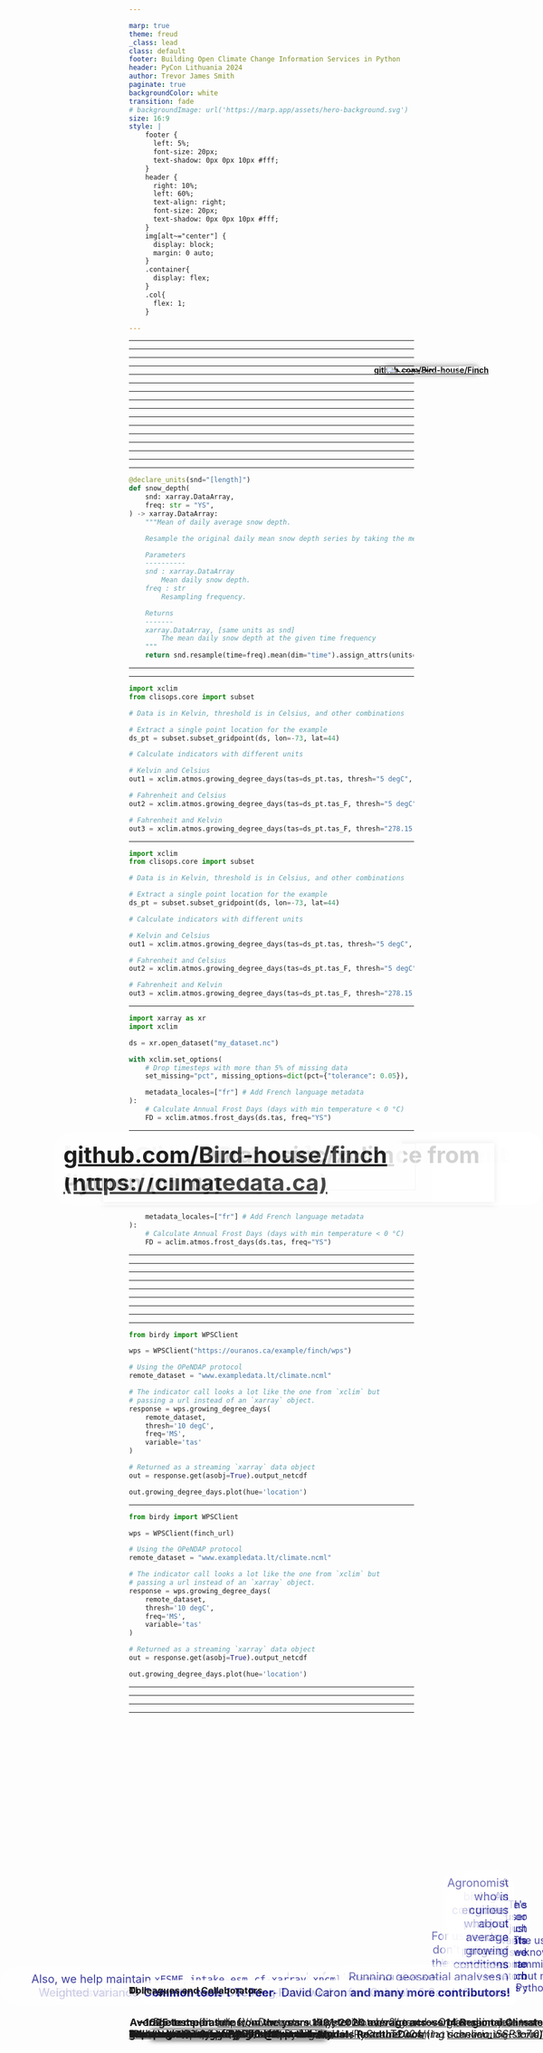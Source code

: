 ```yaml
---

marp: true
theme: freud
_class: lead
class: default
footer: Building Open Climate Change Information Services in Python
header: PyCon Lithuania 2024
author: Trevor James Smith
paginate: true
backgroundColor: white
transition: fade
# backgroundImage: url('https://marp.app/assets/hero-background.svg')
size: 16:9
style: |
    footer {
      left: 5%;
      font-size: 20px;
      text-shadow: 0px 0px 10px #fff;
    }
    header {
      right: 10%;
      left: 60%;
      text-align: right;
      font-size: 20px;
      text-shadow: 0px 0px 10px #fff;
    }
    img[alt~="center"] {
      display: block;
      margin: 0 auto;
    }
    .container{
      display: flex;
    }
    .col{
      flex: 1;
    }

---
```


<style scoped>
  h1 {
    background-color: white;
    border-radius: 30px;
    font-size: 40px;
    left: 5%; 
    opacity: 90%;
    padding: 13px;
    position: absolute;
    right: auto;
  }
  li {
    background-color: white;
    border-radius: 30px;
    bottom: 10%;
    color: navy;
    font-size: 27px;
    list-style-type: none;
    opacity: 75%;
    padding: 10px;
    position: absolute;
    right: 5%;
    text-align: right;
  }
  header {
    background: 
      linear-gradient(#FFB81C, #FFB81C) top,
      linear-gradient(#046A38, #046A38) center,
      linear-gradient(#BE3A34, #BE3A34) bottom;
    background-size: 100% 33.33%;
    background-repeat: no-repeat;
    color: white;
    font-size: 30px;
    font-weight: bold;
    left: 35%;
    margin: auto;
    right: 35%;
    text-align: center;
  }
  footer{
    background: lightblue;
    color: black;
    font-size: 24px;
    left: 3%;
  }
  img[alt~="top-right"] {
    background-color: transparent;
    position: absolute;
    right: 3%;
    top: 3%;
    width: 225px;
  }
</style>

<!-- _footer: "" -->
<!-- _paginate: false -->

# Building Open Climate Change Information Services in Python

<!-- Thanks so much to PyCon Lithuania and the organizers for this fantastic conference so far. Today, I’m talking about how we've been using Python to build our open source offerings to better equip researchers interested in climate science. -->

![bg width:100% height:100%](img/canada-climate-map.png)
![img top-right](img/logo-ouranos-vertical-couleur.svg)

- **Trevor James Smith**
**PyCon Lithuania**
**April 4th, 2024**
**Vilnius, Lithuania**

---

<style scoped>
    li {font-size: 30px;}
</style>

<!-- _footer: "Photo: Extratropropical Cyclone over Hudson Bay, Canada, August 2016. Credit: NASA Earth Observatory." -->

![bg left](img/extratropical-cyclone-august-2016.jpg)

### Presentation Outline

<!--
This presentation is going to start by providing some context on climate adaptation information services, what my company has built with xclim and how we're actively making these kinds of analyses more accessible worldwide.
-->

- Who am I? / What is Ouranos?
- What's our context?
- Climate Services?
- `xclim`: climate operations
- `finch`: `xclim` as a Service
- Climate WPS Frontends
- Open Source Climate Services
- Acknowledgements

---

<style scoped>
  p {font-size: 30px;}
</style>

<!-- _footer: "" -->

<!-- So who am I? I'm a research software developer from Montréal, Québec. My background is in environmental science, specifically GIS and agroclimate modelling. I only really started picking up dev work on the job. I'm also learning Japanese for fun. -->

![bg absolute left:40% 85%](img/profile.jpg)

# Who am I?

**Trevor James Smith**

![height:35](img/github.png) [**github.com/Zeitsperre**](https://github.com/Zeitsperre)
![height:35](img/mastodon-logo.png) [**Zeit@techhub.social**](https://techhub.social/@zeit)

- Research software developer/packager/maintainer from Montréal, Québec, Canada 🇨🇦
- Studied climate change impacts on wine viticulture 🍇 in Southern Québec 
- Making stuff with Python 🐍 for ~6.5 years
- Užupio Respublikos 🖐️ pilietis
  (nuo 2024 m.)

---

<style scoped>
  p {
    font-size: 18px;
    text-align: right;
  }
</style>

<!-- _header: "" -->
<!-- _footer: "" -->

<!-- My employer, Ouranos, is a not-for-profit based on Montréeal that works with the Canadian and Quebec governments on climate change adaptation. We were created in response to an extreme storm event that had 1.5 Million people without power for weeks and caused around 5.5 Billion dollars in damage. Our role is to connect government, industry, and academia with many types of climate information so that events like those are less impactful. For the past 8 years or so, we've been moving into software and research platform development. The core development team is small, but we do a lot of collaboration. -->

![bg vertical right:50% 95%](img/ouranos-website.png)
![bg 85%](img/ice-storm.jpg)

# What is [Ouranos](https://www.ouranos.ca/en)? 🌀

* Non-profit research consortium established in 2003 in Montréal, Québec, Canada
  * Created in response to the [January 1998 North American Ice Storm](https://en.wikipedia.org/wiki/January_1998_North_American_ice_storm) 🌨️
* Climate Change Adaptation Planning
* Climate Model Data Producer/Provider
* **Climate Information Services**

Photo credit: https://www.communitystories.ca/v2/grand-verglas-saint-jean-sur-richelieu_ice-storm/

---

<!-- _header: "" -->
<!-- _footer: "" -->

<!-- Before we get to the Python, it would be good to talk about the climate context. The fact that human-induced Climate Change is occurring is established fact. The temperature change alone has the potential to really impact a lot of things we depend on. Extreme global weather patterns are just one such side effect. -->

![bg vertical left:55% width:90% height:95%](img/hockey-stick.png)
![bg width:90% Surface air temperature anomaly for February 2024 using ERA5 Reanalysis - Courtesy of C3S/ECMWF](img/ecmwf-sat-anomaly-feb-2024.png)

# <!-- fit --> What's the **climate** situation?

<!-- *"Since systematic scientific assessments began in the 1970s, the influence of human activities on the warming of the climate system has evolved from theory to established fact"*

\- IPCC Sixth Assessment Report Technical Summary (IPCC AR6-TS) -->

- Climate Change is having major impacts on Earth's environmental systems
- IPCC: **Global average temperature has increased > +1.1 °C since 1850s**.
  - **> +1.5 °C is considered to be beyond a safe limit**

---

<style scoped>
  footer {
    position: absolute;
    bottom: 3%;
    font-size: 15px;
  }
</style>

<!-- Since we only have one Earth to run experiments on, climate models are one tool to give us physically consistent estimates on what the future _could_ look like. Unfortunately, this means we need more and more storage and computation resources to test more hypotheses. At some point it becomes completely unmanageable and really challenging to determine what we want or even use climate data, so we need intermediaries to help. This field is what we call Climate Services. -->

![bg right:45% 88%](img/overpeck-et-al-2011.png)

# <!-- fit --> What's the **climate data** situation?

**Climate science is a "Big Data" problem**
  * New climate models being developed every year
  * More climate simulations being produced every day
  * Higher resolution input and output datasets (gridded data)
  * Specialised analyses and more personalized user needs

<!-- "Overpeck, Jonathan T., Gerald A. Meehl, Sandrine Bony, and David R. Easterling. “Climate Data Challenges in the 21st Century.” Science 331, no. 6018 (February 11, 2011): 700–702. https://doi.org/10.1126/science.1197869" -->

---

<!-- _footer: "Infographic from [The Canadian Centre for Climate Services (CCCS)](https://www.canada.ca/en/environment-climate-change/services/climate-change/canadian-centre-climate-services/about.html) " -->

<!--
Climate Services has been a developing field for a few decades now, more so lately with Climate Change. The idea behind a climate service provider is to act as the bridge between researchers in climate and general audiences. You can imagine being a city planner or someone in an industry that can be impacted by climate conditions; if you don't have a background in climate science, where do you even begin? For this we provide information and training to help **make sense of big climate data**. 
-->

![bg left:40% 80%](img/cccs-climate-services.png)

# **Climate Services**

## What do they provide?

- Tailoring objectives and information to different user needs
- Providing access to **climate information**
- Building local mitigation/adaptation capacity
- Offering training and support
* Making sense of **Big** ***climate*** **Data**

---

<style scoped>
  li {font-size: 30px;}
</style>

<!--
So what exactly do we provide? Depending on the context, it could be raw historical data to establish trends, or it could be future projections of climate indicators. My background is more agricultural, so we can imagine wanting to know things that would impact our growing season or placing stressing on the crops.

Presenting this information is again dependent on the user; some people like maps, some people want time series, more advanced users might want raw data.

In many general cases, they don't know what they want or need, so we help them figure that out!
-->

# What information do **Climate Services** provide?

<div class="container">

<div class="col">

**Climate Indicators**, e.g.:
  - **Hot Days** (Days with temperature >= 22 deg Celsius) 🌡️
  - **Beginning / End / Length of the growing season** 🌷
  - **Average seasonal rainfall** (3-Month moving average precipitation) ☔
  - _Many more examples_

</div>

<div class="col">

**Planning Tools**, e.g. :
  - Maps 🗺️
  - Point estimates at geographic locations 📈
  - Gridded values 🌐
  * **Not really sure what they need?** ❓
    **➔ Guidance from experts!**

</div>

</div>

---

<!--
Climate Services have been around for some time, but when I started working on them, there was a lot of not so great things we had to deal with...
-->

# **Climate Services** in the 2010s

- `MATLAB`-based in-house libraries (**proprietary** 💰)
  - No source code review
- Issues with data storage / access / processing
  - Small team unable to meet demand 😫
  - Lack of output data uniformity between researchers ⁉️
  - Lots of bugs 🐛 and human error 🙅
- Data analysis/requests served manually ⏳
- Software testing + data validation? Not really. 😱

---

# Building a **Climate Services** library?

<!--
This couldn't continue, so when we were negotiating with the Canadian Government for a development agreement for a website to show Climate Data for Canada, we were adamant that we needed to put some funding into a library to help tackle some of these logistical problems. This was approved.
-->

---

<!--
At its base, the library needed to be able to calculate climate indicators, obviously, and what comes out should be easily used by users and fed into other tools. Often climate model data is averaged to remove bias, so statistics tools were also important, as well as ways of correcting bias from models and ensuring what we get out is physically possible.

Operationally, it needs to handle Terabytes of data from different sources at times. It should be intuitive, and be relatively mistake-proof, and most importantly, we should be able to extend and build upon it, so that people can customize it to their needs.
-->

# What are the requirements?

<div class="container">

<div class="col">

**What does it need to perform?**
  - **Climate Indicators**
    - Units management
    - Metadata management
  - **Ensemble statistics**;
  - **Bias Adjustment**;
  - **Data Quality Assurance Checks**

</div>

<div class="col">

**Implementation goals?**
  - **Operational** : Capable of handling very large ensembles of climate data
  - **Foolproof** : Automatic verification of data and metadata validity by default
  - **Extensible** : Flexibility of use and able to easily provide custom indicators, as needed

</div>

</div>

---

# Is there **Python** in this talk?

- **Yes**
<!--
At this point, you're probably wondering where Python is coming in, and it's on the next slide.
-->

---

<!--
We decided to try our hand at building this all in Python for a number of reasons...

Our goal ultimately was to ensure that we are ensuring that the research comes first and I think we've done that.
-->

# Why build a **Climate Services** library in **Python**? 

* **Robust**, **trustworthy**, and **fast** scientific Python libraries
* Python's Readability / Reviewability (**Peer Review**)
* Growing demand for climate services / products
  - **Let the users help themselves**
* *The timing was right*
  - Internal and external demand for common tools
* **Less time writing code, more time spent doing research**

---

<!-- _footer: "" -->

<!--
Xclim is what we came up with: The library is built with a few key modules, each handling things like indicators, statistics, bias correction and some other utilities. It manages to strike a nice balance between usability and extensibility, and most importantly, it's fast.
-->

![bg 90%](img/xclim-badges.png)

---

<style scoped>
  h2{
    position: absolute;
    top: 7%;
  }
  li {
    position: absolute;
    bottom: 10%;
    font-size: 35px;
  }
</style>

![bg 80% padding: 0px 20px 0px 0px](img/data-structure.png)
![bg 80% padding: 0px 20px 0px 0px](img/algorithms.png)
![bg 80% padding: 0px 20px 0px 0px](img/metadata-conventions.png)

## How did we build **Xclim**?

<div class="container">

<div class="col">

* **Data Structure**
<!--
We based our data structures on several Open Source scientific Python libraries, namely, Pandas, Numpy and Xarray, ensuring that our code can benefit from the parallelization made possible by Dask. For projects based on xarray, it's customary to put an 'x' in the name, hence 'xclim'.
-->

</div>

<div class="col">

* **Algorithms**
<!--
Xclim was built to be an operational library and as such, we built our algorithms based on more conventional libraries such as scipy for statistics, scikit-learn for bias-adjustment. Numba provides Just-in-time compilation and pandas provides the base API for array and time operations.
-->

</div>

<div class="col">

* **Data and Metdata Conventions**
<!--
Units management and conventions are also key to ensuring that the outputs of operations can be easily used in other applications, and issues such as unit management are handled via libraries dedicated to ensuring that dimensions are always preserved and expected output units are always the same, regardless of inputs.
-->

</div>

</div>

---

<style scoped>
  h1 {
    position: absolute;
    bottom: 45%;
  }
  p {
    position: absolute;
    bottom: 10%;
  }
</style>

<!-- _footer: "" -->

<!-- Since this is research software, we need to be validating at all times, so we've built an extensive array of tests thanks to `pytest`, `pytest-xdist`, `tox`, etc. -->

![bg contain](img/github-ci.png)

# and `pytest(-xdist)`

**~1625 tests** (baseline)
\+ Doctests
\+ Jupyter Notebook tests
\+ Optional module tests
\+ Multiplatform/Anaconda Python tests
\+ **ReadtheDocs** (`fail-on-warning: true`)

---

<!-- _header: "" -->
<!-- _footer: "" -->

<!-- Here's the simplest example of a climate indicator I can find: We are taking daily values for snow depth and calculating the year average. Everything is well documented using NumPy Docstrings. The unit dimensions are length and we are resampling to a coarser time frequency. The input units could be inches or millimetres and we explicitly check this in the decorator using metadata standards. This is then passed to more checks to make sure everything is valid. -->

# Climate Indicator Example - Average Snow Depth 

```python
@declare_units(snd="[length]")
def snow_depth(
    snd: xarray.DataArray,
    freq: str = "YS",
) -> xarray.DataArray:
    """Mean of daily average snow depth.

    Resample the original daily mean snow depth series by taking the mean over each period.

    Parameters
    ----------
    snd : xarray.DataArray
        Mean daily snow depth.
    freq : str
        Resampling frequency.

    Returns
    -------
    xarray.DataArray, [same units as snd]
        The mean daily snow depth at the given time frequency
    """
    return snd.resample(time=freq).mean(dim="time").assign_attrs(units=snd.units)
```

---

<!-- _header: "" -->

<!-- 
The `indicators` module is what we suggest for users and it handles...

But for those who want to circumvent all these checks, we expose the core `indices` module, which you can use as a basis to build your own indicators or you can use it directly if you trust yourself.
-->

![bg right:45% contain](img/indicators.png)

## **Xclim** algorithm design

### Two ways of calculating indicators

* `indicators` (**End-User API**)
  - Metadata standards checks
  - Data quality checks
  - Time frequency checks
  - Missing data-compliance
  - Calendar-compliance
* `indice` (**Core API**)
  - For users that don't care for the standards and quality checks

---

<!--
We often get data from many sources and the units can sometimes be wildly different, like Celsius and Fahrenheit for temperature, or sometimes precipitation is total vs a rate. Also, in some fields, equations can be metric or imperical, so getting units right was key.

Here we have an example for calculating monthly growing degree days, with different units for the source data and thresholds. 
-->

## What does **Xclim** do? ➔ Units Management

```python
import xclim
from clisops.core import subset

# Data is in Kelvin, threshold is in Celsius, and other combinations

# Extract a single point location for the example
ds_pt = subset.subset_gridpoint(ds, lon=-73, lat=44)

# Calculate indicators with different units

# Kelvin and Celsius
out1 = xclim.atmos.growing_degree_days(tas=ds_pt.tas, thresh="5 degC", freq="MS")

# Fahrenheit and Celsius
out2 = xclim.atmos.growing_degree_days(tas=ds_pt.tas_F, thresh="5 degC", freq="MS")

# Fahrenheit and Kelvin
out3 = xclim.atmos.growing_degree_days(tas=ds_pt.tas_F, thresh="278.15 K", freq="MS")
```

---

<style scoped>
  img {
    position: absolute;
    box-shadow: 0px 0px 10px rgba(0, 0, 0, 0.5);
    left: 8%;
    size: 90%;
  }
</style>

<!--
Running this block we can see that regardless of the units used, they're always going to be cosnsistent, which is great for mixing and matching data from different sources.
-->

## What does **Xclim** do? ➔ Units Management

![img](img/units-example.png)

```python
import xclim
from clisops.core import subset

# Data is in Kelvin, threshold is in Celsius, and other combinations

# Extract a single point location for the example
ds_pt = subset.subset_gridpoint(ds, lon=-73, lat=44)

# Calculate indicators with different units

# Kelvin and Celsius
out1 = xclim.atmos.growing_degree_days(tas=ds_pt.tas, thresh="5 degC", freq="MS")

# Fahrenheit and Celsius
out2 = xclim.atmos.growing_degree_days(tas=ds_pt.tas_F, thresh="5 degC", freq="MS")

# Fahrenheit and Kelvin
out3 = xclim.atmos.growing_degree_days(tas=ds_pt.tas_F, thresh="278.15 K", freq="MS")
```

---

## What does **Xclim** do? ➔ Missing Data and Metadata Locales

<!--
Since Quebec is a French-speaking region of Canada, `xclim` also has the capability to dynamically translate metadata depending on the locale. We actually built a pretty comprehensive engine for doing this. It can support any language, really, so Lithuania would be possible if you're interested in implementing it.

Here we have a calculation for days with temperature below 0 Celsius. I've also added a check for missing data, so any years that are missing more than 5% of values are dropped to strengthen the statistics. -->

```python
import xarray as xr
import xclim

ds = xr.open_dataset("my_dataset.nc")

with xclim.set_options(
    # Drop timesteps with more than 5% of missing data
    set_missing="pct", missing_options=dict(pct={"tolerance": 0.05}),

    metadata_locales=["fr"] # Add French language metadata
):
    # Calculate Annual Frost Days (days with min temperature < 0 °C) 
    FD = xclim.atmos.frost_days(ds.tas, freq="YS")
```

---

<style scoped>
  img {
    box-shadow: 0px 0px 10px rgba(0, 0, 0, 0.5);
    left: 15%;
    position: absolute;
    top: 20%;
    width: 70%;
  }
</style>

<!--
Looking at the metadata of the object, we can see in the history that the information about how we calld this operation shows the missing data threshold, the call signature and operation, the version etc.

Below that we also have the dynamically generated metadata for the Indicator, complete with the customized thresholds, for both French and English.
-->

## What does **Xclim** do? ➔ Missing Data and Metadata Locales

```python
import xarray as xr
import xclim

ds = xr.open_dataset("my_dataset.nc")

with xclim.set_options(
    # Drop timesteps with more than 5% of missing data
    set_missing="pct", missing_options=dict(pct={"tolerance": 0.05}),

    metadata_locales=["fr"] # Add French language metadata
):
    # Calculate Annual Frost Days (days with min temperature < 0 °C) 
    FD = aclim.atmos.frost_days(ds.tas, freq="YS")
```

![img](img/metadata-locales.png)

---

<style scoped>
  h2 {
    position: absolute;
    top: 10%;
  }
  p {
    bottom: 8%;
    position: absolute;
  }
</style>

![bg 90%](img/espo-animation.gif)

## What does **Xclim** do ➔ Climate Ensemble Mean Analysis

**Average temperature from the years 1991-2020 average across 14 Regional Climate Models** (*extreme warming scenario: SSP3-7.0*)

<!--
Here's an example of what we can calculate with xclim.

On the left is the average annual temperature for Quebec for 30-year periods calculated from 14 different climate model projections.  

While the right shows us the change in average temperature based on years 1990-2020 across those 14 models until the end of the century.

I just want to reassure you that for dramatic purposes, thse values are showing off the more extreme climate change scenario. There's still time to get our act together on the climate!
-->

---

<!-- _header: "" -->
<!-- _footer: "" -->

<!--
All models are inherently wrong, and climate models are not special, so adjusting them so that their value distributions match what we should expect is important is if we want to use them for real world scenarios is critical. This module is very complex and I'm not a die-hard stats person so I just wanted to briefly show what that looks like on the right here.
-->

![bg right:70% vertical height:95% width:95%](img/eqm.png)
![bg height:95% width:95%](img/eqm-adjusted.png)

## What Does **Xclim** do? ➔ Bias Adjustment

* Model `train` / `adjust` approach

---

<!-- _footer: "" -->

<!--
Building this tool has also involved a lot of upstream contributions as well, addressing bugs or adding features to better work with climate data. Much of the changes center around calendar systems, standard units, and statistics.

I'll also mention that my team regularly contributes to the maintenance of a few libraries in the domain.
-->

## Upstream contributions from **Xclim**

- Non-standard calendar (`cftime`) support in `xarray.groupby`
- Quantile methods in `xarray.groupby`
- Non-standard calendar conversion migrated from `xclim` to `xarray`
- Climate and Forecasting (CF) unit definitions inspired from `MetPy`
  - Inspiring work in `cf-xarray`
- Weighted variance, standard deviations, and quantiles in `xarray`
  (for ensemble statistics)
- Faster `NaN`-aware quantiles in `numpy` 
- Initial polyfit function in `xarray`
- Also, we help maintain `xESMF`, `intake-esm`, `cf-xarray`, `xncml`, `climpred` and others for `xclim`-related tools

---

<!-- This is all great if you have the data, resources, and technical training to run your analyses, but what if... -->

### That's great and all, but what if...

* There's just too much data that we need to crunch :
  - The data could be spread across servers globally
  - Local computing power is not powerful enough for the analyses

* The user knows programming but not Python :
  - A biologist who uses `R` or a different program for their work
  - An engineer who just needs a range of estimates for future rainfall

* The user just wants to see some custom maps :
  - Agronomist who is curious about average growing conditions in 10 years?

---

<!-- _footer: "" -->

<!--
For those with the Python knowledge, you can run your scripts on a web platform, connected directly to the data.

This figure shows some of the ways we've made either our tools or data or information more accessible to all kinds of users. Technical users can use either the tools directly, or run them on our Jupyter-based research platform we call PAVICS; People who just want data outputs could use programmable dashboards we've made; or they can just grab data values from a map or pre-computed indicators.
-->

![bg contain](img/pavics.png)

---

<!--
Another platform out there is The Microsoft Planetary Computer which hosts a bunch of climate data and has had `xclim` available for a few years now, with examples on how to use it.

But accessibility is constantly a concern for climate services and there are still other ways of making use of it.
-->

![bg left:50% 95%](img/ms-planetary-computer.png)

# **Xclim** on Computation Platforms

## Microsoft Planetary Computer

* [Computing Climate Indicators with xclim](https://planetarycomputer.microsoft.com/dataset/cil-gdpcir-cc0#Climate-indicators)

---

<!--
Another approach to solving the problem is to turn it into a service that can be deployed on a server and fetched via a web-based standard.

By show of hands, who knows the following web services...?

... The last one, Web Processing Service is what we decided to implement so that more user types could serve themselves.
-->

# Enhancing Accessibility : Web Services

* **WMS** : Web Mapping Service
  * **Google Maps**
* **WFS** : Web Feature Service
* **WCS** : Web Coverage Service
* **WPS** : ***Web Processing Service***
  - Running geospatial analyses over the internet

---

<style scoped>
  h1 {
    position: absolute;
    top: 10%;
  }
  h3 {
    position: absolute;
    bottom: 10%;
  }
  h4 {
    position: absolute;
    top: 17%;
    right: 10%;
  }
</style>

<!--
So we decided to move forward with building a Web Service in partnership with a project based in Germany called Bird-house, the idea being to be able to run analyses using Web Standards built in Python.

...Bird-house likes to name their projects after Birds, so to be clever, we landed on "Finch" to make reference to environmental adaptations that Charles Darwin talked about when he wrote about finches in the Galapagos Islands.


-->

# **Finch** : Climate Indicator Web Processing Service

![bg 90%](img/finch-nav.png)

### **Dynamically-generated indicators from `xclim`** (~430 Indicators in total)
#### ![height:30](img/github.png) [github.com/Bird-house/Finch](https://github.com/bird-house/finch)

---

<!-- _header: "" -->
<!-- _footer: "" -->

<!--
Bird-house offers a library called Birdy to help with interacting with WPS processes. This service could be running locally or remotely, and we have the option of chaining processes or running some processes in parallel if the service is configured that way.

Once we make a connection, calling the indicator calculation is almost exactly the same as in xclim. Once it's done, we can either download the data or stream it to our local computer. 
-->

## Using remote **Finch** Web Service from Python (with `birdy`)

```python
from birdy import WPSClient

wps = WPSClient("https://ouranos.ca/example/finch/wps")

# Using the OPeNDAP protocol
remote_dataset = "www.exampledata.lt/climate.ncml"

# The indicator call looks a lot like the one from `xclim` but
# passing a url instead of an `xarray` object.
response = wps.growing_degree_days(
    remote_dataset,
    thresh='10 degC',
    freq='MS',
    variable='tas'
)

# Returned as a streaming `xarray` data object
out = response.get(asobj=True).output_netcdf

out.growing_degree_days.plot(hue='location')
```

[Bird-house/birdy](https://github.com/Bird-house/birdy) -> PyWPS Helper Library

---

<style scoped>
  img {
    box-shadow: 0 0 10px rgba(0, 0, 0, 0.5);
    left: 10%;
    position: absolute;
    top: 15%;
    width: 80%;
  }
</style>  

<!-- _header: "" -->
<!-- _footer: "" -->

<!--
Here we asked for estimates of growing degree days at certain point locations in Canada, and that's what we get out from the remote analysis.

You can imagine that once this is setup we can go further and build a Web UI to make it even more accessible.
-->

## Using remote **Finch** Web Service from Python (`birdy`) ![img](img/location-graphs.png)

```python
from birdy import WPSClient

wps = WPSClient(finch_url)

# Using the OPeNDAP protocol
remote_dataset = "www.exampledata.lt/climate.ncml"

# The indicator call looks a lot like the one from `xclim` but
# passing a url instead of an `xarray` object.
response = wps.growing_degree_days(
    remote_dataset,
    thresh='10 degC',
    freq='MS',
    variable='tas'
)

# Returned as a streaming `xarray` data object
out = response.get(asobj=True).output_netcdf

out.growing_degree_days.plot(hue='location')
```

[Bird-house/birdy](https://github.com/Bird-house/birdy) -> PyWPS Helper Library

---

<style scoped>
  h1 {
    background-color: white;
    border-radius: 30px;
    font-size: 40px;
    left: 5%;
    opacity: 80%;
    padding: 16px;
    position: absolute;
    right: auto;
    top: 35%;
  }
  h2 {
    background-color: white;
    border-radius: 30px;
    font-size: 40px;
    left: 10%;
    opacity: 80%;
    padding: 16px;
    position: absolute;
    right: auto;
    top: 50%;
  }
</style>

<!-- _header: "" -->
<!-- _footer: "" -->
<!-- _paginate: false -->

<!--
And that's what developers on the ClimateData.ca project did!

This is the ClimateData.ca website that xclim and finch supports in the backend and it's been a huge success all-around. We're constantly making improvements, updating the datasets, etc. If you're interested in seeing what climate change may look like in Canada, please give it some traffic!
-->

# Making it accessible ➔ Web Frontends

## [www.ClimateData.ca](https://climatedata.ca)

![bg width:100% height:100%](img/climate-data-ca-screen.png)

---

<!-- _header: "" -->
<!-- _footer: "" -->
<!-- _paginate: false -->

<!--  -->

![bg width:100% height:100%](img/climate-data-ca-dataset.png)

---

<!--
Today, our experience is very different having adopted Python and Open Source, and it's much more maintainable and reasonable.

Being able to collaborate with many developers around the world has made for better tools and for a better software ecosystem in climate generally.
-->

# Modern-day **Climate Services** with **Python**

- **Open Source Python** libraries (`numpy`, `sklearn`, `xarray`, etc.)
- **Multithreading** and **streaming** data formats (e.g. `OPeNDAP` and `ZARR`)
- **Common tools** built collaboratively and **shared widely** (`xclim`, `finch`)
- **Docker**-deployed **Web-Service**-based infrastructure 
- **Testing**, **CI/CD** pipelines, and **validation workflows**
- **Peer-Reviewed** software (**pyOpenSci** and **JOSS**)

---

<style scoped>
  li {
    font-size: 20px;
  }
  h1 {
    background: 
      linear-gradient(#FFB81C, #FFB81C) top,
      linear-gradient(#046A38, #046A38) center,
      linear-gradient(#BE3A34, #BE3A34) bottom;
    background-size: 100% 33.33%;
    background-repeat: no-repeat;
    color: white;
    font-size: 75px;
    height: 12%;
    text-align: center;
    top: 100%;
  }
</style>

<!--
Thanks for coming and listening to me run through climate services! 

You can find our software here and the link to thses slides is at the bottom. I'm going to clean them up and finalize them very soon after PyCon Lithuania ends.

Ačiū!
-->

<div class=container>

<div class=col>

# Thanks!

### Colleagues and Collaborators

- Pascal Bourgault
- David Huard
- Travis Logan
- Abel Aoun
- Juliette Lavoie
- Éric Dupuis
- Gabriel Rondeau-Genesse
- Carsten Ehbrecht
- Long Vu
- Sarah Gammon
- David Caron
 **and many more contributors!**

</div>

<div class="col">

# Ačiū!

**Have a great rest of PyCon Lithuania!** 🇱🇹

## **[github.com/Ouranosinc/xclim](https://github.com/Ouranosinc/xclim)**
[![JOSS height:50px](https://joss.theoj.org/papers/10.21105/joss.05415/status.svg)](https://doi.org/10.21105/joss.05415)
[![DOI height:50px](https://zenodo.org/badge/DOI/10.5281/zenodo.10710942.svg)](https://doi.org/10.5281/zenodo.10710942)

## **[github.com/Bird-house/finch](https://github.com/bird-house/finch)**
[![DOI height:50px](https://zenodo.org/badge/DOI/10.5281/zenodo.10870939.svg)](https://doi.org/10.5281/zenodo.10870939)

**This presentation:**
  https://zeitsperre.github.io/PyConLT2024/

</div>

</div>
